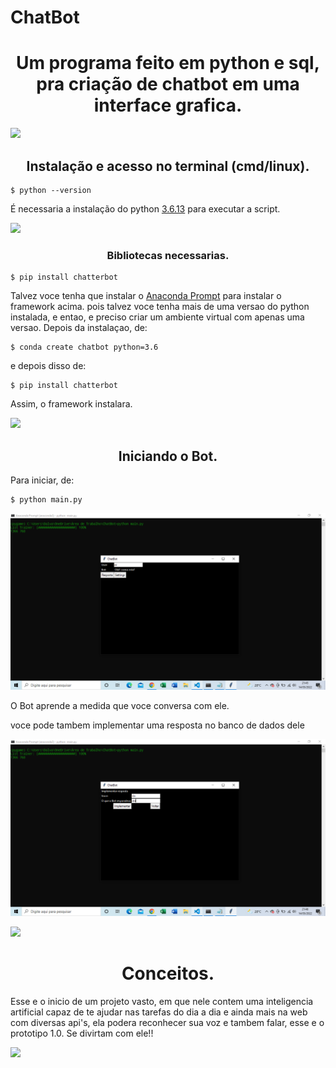 # ChatBot
<h1 align="center">Um programa feito em python e sql, pra criação de chatbot em uma interface grafica.</h1>

![](https://camo.githubusercontent.com/71b837571c48af3aa60a73dbc9d5936aa359d78efbfa8a6743cbbbc16b80ef4d/68747470733a2f2f63646e2e646973636f72646170702e636f6d2f6174746163686d656e74732f3830353930323039333930363630383138362f3830353931333937323533353539303932322f74656e6f722e676966)

<h2 align="center">Instalação e acesso no terminal (cmd/linux).</h2>

```
$ python --version
```

É necessaria a instalação do python <a href="https://www.python.org/downloads/release/python-3613/">3.6.13</a> para executar a script.

![](https://camo.githubusercontent.com/71b837571c48af3aa60a73dbc9d5936aa359d78efbfa8a6743cbbbc16b80ef4d/68747470733a2f2f63646e2e646973636f72646170702e636f6d2f6174746163686d656e74732f3830353930323039333930363630383138362f3830353931333937323533353539303932322f74656e6f722e676966)

<h3 align="center">Bibliotecas necessarias.</h3>

```
$ pip install chatterbot
```

Talvez voce tenha que instalar o <a href="https://docs.anaconda.com/anaconda/install/">Anaconda Prompt</a> para instalar o framework acima. pois talvez voce tenha mais de uma versao do python instalada, e entao, e preciso criar um ambiente virtual com apenas uma versao.
Depois da instalaçao, de: 

```
$ conda create chatbot python=3.6
```

e depois disso de:

```
$ pip install chatterbot
```
Assim, o framework instalara.

![](https://camo.githubusercontent.com/71b837571c48af3aa60a73dbc9d5936aa359d78efbfa8a6743cbbbc16b80ef4d/68747470733a2f2f63646e2e646973636f72646170702e636f6d2f6174746163686d656e74732f3830353930323039333930363630383138362f3830353931333937323533353539303932322f74656e6f722e676966)

<h2 align="center">Iniciando o Bot.</h2>

Para iniciar, de:

```
$ python main.py
```

![foto](
https://github.com/yScottDev/ChatBot/blob/main/Captura%20de%20Tela%20(40).png)

O Bot aprende a medida que voce conversa com ele.

voce pode tambem implementar uma resposta no banco de dados dele

![foto](
https://github.com/yScottDev/ChatBot/blob/main/Captura%20de%20Tela%20(42).png)

![](https://camo.githubusercontent.com/71b837571c48af3aa60a73dbc9d5936aa359d78efbfa8a6743cbbbc16b80ef4d/68747470733a2f2f63646e2e646973636f72646170702e636f6d2f6174746163686d656e74732f3830353930323039333930363630383138362f3830353931333937323533353539303932322f74656e6f722e676966)

<h1 align="center">Conceitos.</h1>

Esse e o inicio de um projeto vasto, em que nele contem uma inteligencia artificial capaz de te ajudar nas tarefas do dia a dia e ainda mais na web com diversas api's, ela podera reconhecer sua voz e tambem falar, esse e o prototipo 1.0.
Se divirtam com ele!!

![](https://camo.githubusercontent.com/71b837571c48af3aa60a73dbc9d5936aa359d78efbfa8a6743cbbbc16b80ef4d/68747470733a2f2f63646e2e646973636f72646170702e636f6d2f6174746163686d656e74732f3830353930323039333930363630383138362f3830353931333937323533353539303932322f74656e6f722e676966)
